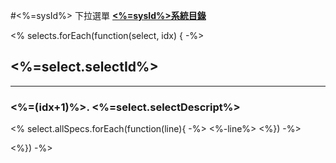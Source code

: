 #<%=sysId%> 下拉選單
**[<%=sysId%>系統目錄](wiki.html#!<%=sysId%>/sds/index.md)**

<% selects.forEach(function(select, idx) { -%>
## <%=select.selectId%>
-----------------
### <%=(idx+1)%>. <%=select.selectDescript%>
<% select.allSpecs.forEach(function(line){ -%>
	<%-line%>
<%}) -%>

<%}) -%>